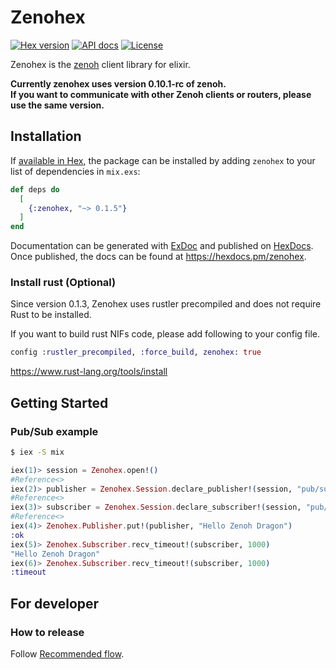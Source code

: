 # Zenohex

[![Hex version](https://img.shields.io/hexpm/v/zenohex.svg "Hex version")](https://hex.pm/packages/zenohex)
[![API docs](https://img.shields.io/hexpm/v/zenohex.svg?label=hexdocs "API docs")](https://hexdocs.pm/zenohex/)
[![License](https://img.shields.io/hexpm/l/zenohex.svg)](https://github.com/zenohex/zenohex/blob/main/LICENSE)

Zenohex is the [zenoh](https://zenoh.io/) client library for elixir.

**Currently zenohex uses version 0.10.1-rc of zenoh.  
If you want to communicate with other Zenoh clients or routers, please use the same version.**

## Installation

If [available in Hex](https://hex.pm/docs/publish), the package can be installed
by adding `zenohex` to your list of dependencies in `mix.exs`:

```elixir
def deps do
  [
    {:zenohex, "~> 0.1.5"}
  ]
end
```

Documentation can be generated with [ExDoc](https://github.com/elixir-lang/ex_doc)
and published on [HexDocs](https://hexdocs.pm). Once published, the docs can
be found at <https://hexdocs.pm/zenohex>.

### Install rust (Optional)

Since version 0.1.3, Zenohex uses rustler precompiled and does not require Rust to be installed.

If you want to build rust NIFs code, please add following to your config file.

```elixir
config :rustler_precompiled, :force_build, zenohex: true
```

https://www.rust-lang.org/tools/install

## Getting Started

### Pub/Sub example

```sh
$ iex -S mix
```

```elixir
iex(1)> session = Zenohex.open!()
#Reference<>
iex(2)> publisher = Zenohex.Session.declare_publisher!(session, "pub/sub")
#Reference<>
iex(3)> subscriber = Zenohex.Session.declare_subscriber!(session, "pub/sub")
#Reference<>
iex(4)> Zenohex.Publisher.put!(publisher, "Hello Zenoh Dragon")
:ok
iex(5)> Zenohex.Subscriber.recv_timeout!(subscriber, 1000)
"Hello Zenoh Dragon"
iex(6)> Zenohex.Subscriber.recv_timeout!(subscriber, 1000)
:timeout
```

## For developer

### How to release

Follow [Recommended flow](https://hexdocs.pm/rustler_precompiled/precompilation_guide.html#recommended-flow).
